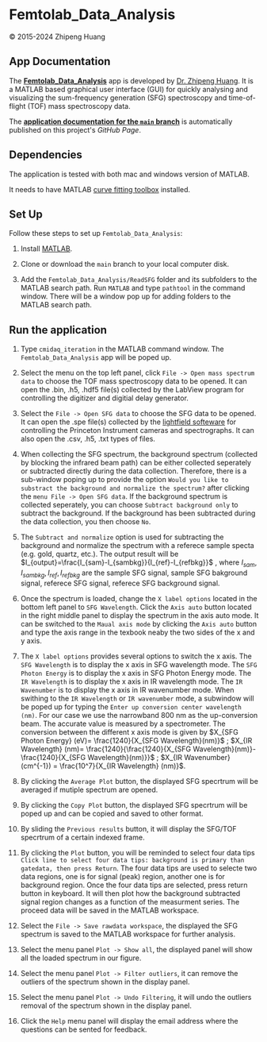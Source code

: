 # Femtolab_Data_Analysis 
&copy; 2015-2024 Zhipeng Huang

## App Documentation

The [**Femtolab_Data_Analysis**](https://github.com/alancfel/Femtolab_Data_Analysis) app is developed by [Dr. Zhipeng Huang](https://zhipeng-huang.netlify.app/). It is a MATLAB based graphical user interface (GUI) for quickly analysing and visualizing the sum-frequency generation (SFG) spectroscopy and time-of-flight (TOF) mass spectroscopy data.

The [**application documentation for the `main` branch**](https://github.com/alancfel/Femtolab_Data_Analysis) is automatically published on this project's *GitHub Page*. 


## Dependencies

The application is tested with both mac and windows version of MATLAB.

It needs to have MATLAB [curve fitting toolbox](https://www.mathworks.com/products/curvefitting.html) installed. 

## Set Up

Follow these steps to set up `Femtolab_Data_Analysis`:

1. Install [MATLAB](https://www.mathworks.com/products/matlab.html).

2. Clone or download the `main` branch to your local computer disk.

3. Add the `Femtolab_Data_Analysis/ReadSFG` folder and its subfolders to the MATLAB search path. Run `MATLAB` and type `pathtool` in the command window. There will be a window pop up for adding folders to the MATLAB search path.


## Run the application

1. Type `cmidaq_iteration` in the MATLAB command window. The `Femtolab_Data_Analysis` app will be poped up.

2. Select the menu on the top left panel, click `File -> Open mass spectrum data` to choose the TOF mass spectroscopy data to be opened. It can open the .bin, .h5, .hdf5 file(s) collected by the LabView program for controlling the digitizer and digitial delay generator. 

3. Select the `File -> Open SFG data` to choose the SFG data to be opened. It can open the .spe file(s) collected by the [lightfield softeware](https://www.teledynevisionsolutions.com/en-hk/categories/software/vision-application-software/) for controlling the Princeton Instrument cameras and spectrographs. It can also open the .csv, .h5, .txt types of files.

4. When collecting the SFG spectrum, the background spectrum (collected by blocking the infrared beam path) can be either collected seperately or subtracted directly during the data collection. Therefore, there is a sub-window poping up to provide the option `Would you like to substract the background and normalize the spectrum?` after clicking the `menu File -> Open SFG data`. If the background spectrum is collected seperately, you can choose `Subtract background only` to subtract the background. If the background has been subtracted during the data collection, you then choose `No`. 

5. The `Subtract and normalize` option is used for subtracting the background and normalize the spectrum with a referece sample specta (e.g. gold, quartz, etc.). The output result will be $I_{output}=\frac{I_{sam}-I_{sambkg}}{I_{ref}-I_{refbkg}}$ , where $I_{sam},I_{sambkg},I_{ref},I_{refbkg}$ are the sample SFG signal, sample SFG bakground signal, referece SFG signal, referece SFG background signal.

6. Once the spectrum is loaded, change the `X label options` located in the bottom left panel to `SFG Wavelength`. Click the `Axis auto` button located in the right middle panel to display the spectrum in the axis auto mode. It can be switched to the `Maual axis mode` by clicking the `Axis auto` button and type the axis range in the texbook neaby the two sides of the x and y axis.

7. The `X label options` provides several options to switch the x axis. The `SFG Wavelength` is to display the x axis in SFG wavelength mode. The `SFG Photon Energy` is to display the x axis in SFG Photon Energy mode. The `IR Wavelength` is to display the x axis in IR wavelength mode. The `IR Wavenumber` is to display the x axis in IR wavenumber mode. When swithing to the `IR Wavelength` or `IR wavenumber` mode, a subwindow will be poped up for typing the `Enter up conversion center wavelength (nm)`. For our case we use the narrowband 800 nm as the up-conversion beam. The accurate value is measured by a spectrometer. The conversion between the different x axis mode is given by $X_{SFG Photon Energy} (eV)= \frac{1240}{X_{SFG Wavelength}(nm)}$ ; $X_{IR Wavelength} (nm)= \frac{1240}{\frac{1240}{X_{SFG Wavelength}(nm)}-\frac{1240}{X_{SFG Wavelength}(nm)}}$ ; $X_{IR Wavenumber} (cm^{-1}) = \frac{10^7}{X_{IR Wavelength} (nm)}$.

8. By clicking the `Average Plot` button, the displayed SFG specrtrum will be averaged if mutiple spectrum are opened.

9. By clicking the `Copy Plot` button, the displayed SFG specrtrum will be poped up and can be copied and saved to other format.

10. By sliding the `Previous results` button, it will display the SFG/TOF specrtrum of a certain indexed frame.

11. By clicking the `Plot` button, you will be reminded to select four data tips `Click line to select four data tips: background is primary than gatedata, then press Return`. The four data tips are used to selecte two data regions, one is for signal (peak) region, another one is for background region. Once the four data tips are selected, press return button in keyboard. It will then plot how the background subtracted signal region changes as a function of the measurment series. The proceed data will be saved in the MATLAB workspace.

12. Select the `File -> Save rawdata workspace`, the displayed the SFG spectrum is saved to the MATLAB workspace for further analysis. 

13. Select the menu panel `Plot -> Show all`, the displayed panel will show all the loaded spectrum in our figure. 

14. Select the menu panel `Plot -> Filter outliers`, it can remove the outliers of the spectrum shown in the display panel.

15. Select the menu panel `Plot -> Undo Filtering`, it will undo the outliers removal of the spectrum shown in the display panel.

16. Click the `Help` menu panel will display the email address where the questions can be sented for feedback.











 